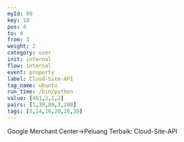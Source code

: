 ```yaml
---
myId: 89
key: 10
pos: 4
to: 4
from: 3
weight: 2
category: user
init: internal
flow: internal
event: property
label: Cloud-Site-API
tag_name: ubuntu
run_time: /bin/python
value: [461,2,1,2]
pairs: [1,30,80,3,200]
tags: [5,14,16,20,26,30]
---
```

Google Merchant Center->Peluang Terbaik: Cloud-Site-API
